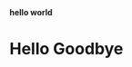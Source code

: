 <!DOCTYPE html>
<html>
<body>
<b>hello world</b>
</body>

<h1 class="ml11">
  <span class="text-wrapper">
    <span class="line line1"></span>
    <span class="letters">Hello Goodbye</span>
  </span>
</h1>

<script src="https://cdnjs.cloudflare.com/ajax/libs/animejs/2.0.2/anime.min.js"></script>
</html>
